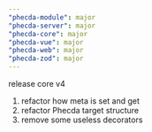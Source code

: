 ```yaml
---
"phecda-module": major
"phecda-server": major
"phecda-core": major
"phecda-vue": major
"phecda-web": major
"phecda-zod": major
---
```


release core v4

1. refactor how meta is set and get
2. refactor Phecda target structure
3. remove some useless decorators